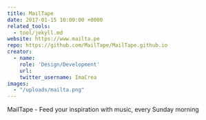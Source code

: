 ```yaml
---
title: MailTape
date: 2017-01-15 10:00:00 +0000
related_tools:
  - tool/jekyll.md
website: https://www.mailta.pe
repo: https://github.com/MailTape/MailTape.github.io
creator:
  - name:
    role: 'Design/Development'
    url:
    twitter_username: ImaCrea
images:
  - "/uploads/mailta.png"
---
```


 MailTape - Feed your inspiration with music, every Sunday morning
